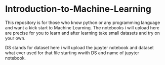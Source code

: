 # Introduction-to-Machine-Learning
This repository is for those who know python or any programming language and want a kick start to Machine Learning. The notebooks i will upload here are precise for you to learn and after learning take small datasets and try on your own.

DS stands for dataset here i will upload the jupyter notebook and dataset what ever used for that file starting wwith DS and name of jupyter notebook.
